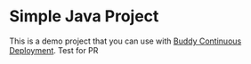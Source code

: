 # Simple Java Project
This is a demo project that you can use with [Buddy Continuous Deployment](https://buddy.works).
Test for PR
